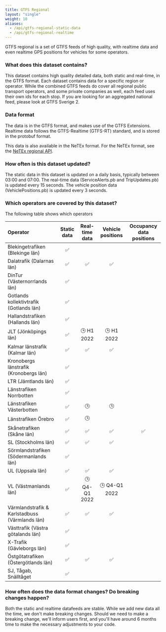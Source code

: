 ```yaml
---
title: GTFS Regional
layout: "single"
weight: 10
aliases:
  - /api/gtfs-regional-static-data
  - /api/gtfs-regional-realtime
---
```


GTFS regional is a set of GTFS feeds of high quality, with realtime data and even realtime GPS positions for 
vehicles for some operators.  

### What does this dataset contains?

This dataset contains high quality detailed data, both static and real-time, in the GTFS format. Each dataset contains
data for a specific region or operator. While the combined GTFS feeds do cover all regional public transport operators, 
and some private companies as well, each feed uses their own ids for each stop. If you are looking for an aggregated 
national feed, please look at GTFS Sverige 2.

### Data format

The data is in the GTFS format, and makes use of the GTFS Extensions. Realtime data follows the GTFS-Realtime
(GTFS-RT) standard, and is stored in the protobuf format.

This data is also available in the NeTEx format. For the NeTEx format, see the 
[NeTEx regional API](/api/trafiklab-apis/netex-regional/).

### How often is this dataset updated?

The static data in this dataset is updated on a daily basis, typically between 03:00 and 07:00. The real-time data
(ServiceAlerts.pb and TripUpdates.pb) is updated every 15 seconds. The vehicle position data (VehiclePositions.pb)
is updated every 3 seconds.

### Which operators are covered by this dataset?

The following table shows which operators

| Operator | Static data | Real-time data | Vehicle positions | Occupancy data positions |
| :--- | :---: | :---: | :---: | :---: |
| Blekingetrafiken (Blekinge län)| ✅ |  |  |  |
| Dalatrafik (Dalarnas län)| ✅ | ✅ | ✅ |  |
| DinTur (Västernorrlands län)| ✅ |  |  |  |
| Gotlands kollektivtrafik (Gotlands län)| ✅ |  |  |  |
| Hallandstrafiken (Hallands län)| ✅ |  |  |  |
| JLT (Jönköpings län)| ✅ | 🕒 H1 2022 | 🕒 H1 2022 |  |
| Kalmar länstrafik (Kalmar län)| ✅ | ✅ | ✅ |  |
| Kronobergs länstrafik (Kronobergs län)| ✅ |  |  |  |
| LTR (Jämtlands län)| ✅ |  |  |  |
| Länstrafiken Norrbotten| ✅ |  |  |  |
| Länstrafiken Västerbotten| ✅ | 🕒 | 🕒 |  |
| Länstrafiken Örebro| ✅ | 🕒 |  |  |
| Skånetrafiken (Skåne län) | ✅ |✅ | ✅ | ✅ |
| SL (Stockholms län) | ✅ |✅ | ✅ |  |
| Sörmlandstrafiken (Södermanlands län) | ✅ |  |  |  |
| UL (Uppsala län) | ✅ |✅ | ✅ |  |
| VL (Västmanlands län) | ✅ | 🕒 Q4-Q1 2022 | 🕒 Q4-Q1 2022 |  |
| Värmlandstrafik & Karlstadbuss (Värmlands län) | ✅ |✅ | ✅ |  |
| Västtrafik (Västra götalands län) | ✅ |  |  |  |
| X-Trafik (Gävleborgs län) | ✅ |  |  |  |
| Östgötatrafiken (Östergötlands län)| ✅ | ✅ | ✅ |  |
| SJ, Tågab, Snälltåget | ✅ |  |  |  |

### How often does the data format changes? Do breaking changes happen?

Both the static and realtime datafeeds are stable. While we add new data all the time, we don't make breaking 
changes. Should we need to make a breaking change, we'll inform users first, and you'll have around 6 months time to 
make the necessary adjustments to your code.
